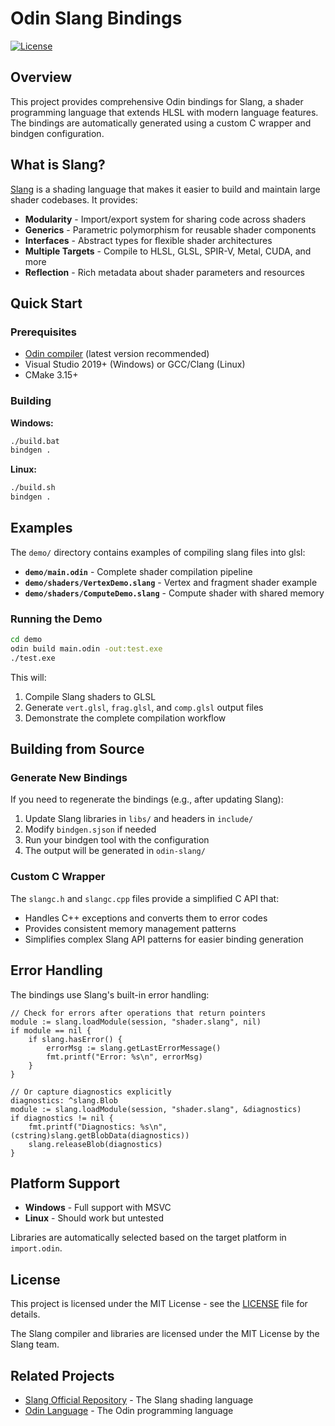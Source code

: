 # Odin Slang Bindings

[![License](https://img.shields.io/badge/license-MIT-blue)](#license)

## Overview

This project provides comprehensive Odin bindings for Slang, a shader programming language that extends HLSL with modern language features. The bindings are automatically generated using a custom C wrapper and bindgen configuration.

## What is Slang?

[Slang](https://github.com/shader-slang/slang) is a shading language that makes it easier to build and maintain large shader codebases. It provides:

- **Modularity** - Import/export system for sharing code across shaders
- **Generics** - Parametric polymorphism for reusable shader components  
- **Interfaces** - Abstract types for flexible shader architectures
- **Multiple Targets** - Compile to HLSL, GLSL, SPIR-V, Metal, CUDA, and more
- **Reflection** - Rich metadata about shader parameters and resources

## Quick Start

### Prerequisites

- [Odin compiler](https://odin-lang.org/) (latest version recommended)
- Visual Studio 2019+ (Windows) or GCC/Clang (Linux)
- CMake 3.15+

### Building

**Windows:**

```bash
./build.bat
bindgen .
```

**Linux:**

```bash
./build.sh
bindgen .
```

## Examples

The `demo/` directory contains examples of compiling slang files into glsl:

- **`demo/main.odin`** - Complete shader compilation pipeline
- **`demo/shaders/VertexDemo.slang`** - Vertex and fragment shader example
- **`demo/shaders/ComputeDemo.slang`** - Compute shader with shared memory

### Running the Demo

```bash
cd demo
odin build main.odin -out:test.exe
./test.exe
```

This will:

1. Compile Slang shaders to GLSL
2. Generate `vert.glsl`, `frag.glsl`, and `comp.glsl` output files
3. Demonstrate the complete compilation workflow

## Building from Source

### Generate New Bindings

If you need to regenerate the bindings (e.g., after updating Slang):

1. Update Slang libraries in `libs/` and headers in `include/`
2. Modify `bindgen.sjson` if needed
3. Run your bindgen tool with the configuration
4. The output will be generated in `odin-slang/`

### Custom C Wrapper

The `slangc.h` and `slangc.cpp` files provide a simplified C API that:

- Handles C++ exceptions and converts them to error codes
- Provides consistent memory management patterns  
- Simplifies complex Slang API patterns for easier binding generation

## Error Handling

The bindings use Slang's built-in error handling:

```odin
// Check for errors after operations that return pointers
module := slang.loadModule(session, "shader.slang", nil)
if module == nil {
    if slang.hasError() {
        errorMsg := slang.getLastErrorMessage()
        fmt.printf("Error: %s\n", errorMsg)
    }
}

// Or capture diagnostics explicitly
diagnostics: ^slang.Blob
module := slang.loadModule(session, "shader.slang", &diagnostics)
if diagnostics != nil {
    fmt.printf("Diagnostics: %s\n", (cstring)slang.getBlobData(diagnostics))
    slang.releaseBlob(diagnostics)
}
```

## Platform Support

- **Windows** - Full support with MSVC
- **Linux** - Should work but untested

Libraries are automatically selected based on the target platform in `import.odin`.

## License

This project is licensed under the MIT License - see the [LICENSE](LICENSE) file for details.

The Slang compiler and libraries are licensed under the MIT License by the Slang team.

## Related Projects

- [Slang Official Repository](https://github.com/shader-slang/slang) - The Slang shading language
- [Odin Language](https://odin-lang.org/) - The Odin programming language
